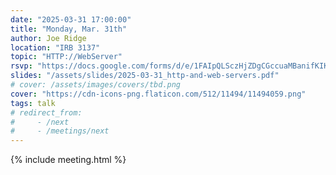 ```yaml
---
date: "2025-03-31 17:00:00"
title: "Monday, Mar. 31th"
author: Joe Ridge
location: "IRB 3137"
topic: "HTTP://WebServer"
rsvp: "https://docs.google.com/forms/d/e/1FAIpQLSczHjZDgCGccuaMBanifKIKAY-nK5UzUEGYKwITBezLROjeiQ/viewform?embedded=true"
slides: "/assets/slides/2025-03-31_http-and-web-servers.pdf"
# cover: /assets/images/covers/tbd.png
cover: "https://cdn-icons-png.flaticon.com/512/11494/11494059.png"
tags: talk
# redirect_from:
#     - /next
#     - /meetings/next
---
```


{% include meeting.html %}

